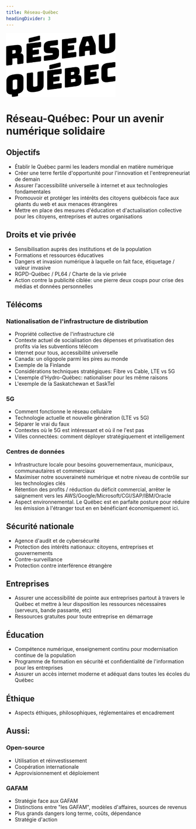 ```yaml
---
title: Réseau-Québec
headingDivider: 3
---
```


<img src="logo.png" width="300px"/>

# Réseau-Québec: Pour un avenir numérique solidaire

## Objectifs
- Établir le Québec parmi les leaders mondial en matière numérique
- Créer une terre fertile d'opportunité pour l'innovation et l'entrepreneuriat de demain
- Assurer l'accessibilité universelle à internet et aux technologies fondamentales
- Promouvoir et protéger les intérêts des citoyens québécois face aux géants du web et aux menaces étrangères
- Mettre en place des mesures d'éducation et d'actualisation collective pour les citoyens, entreprises et autres organisations

## Droits et vie privée
- Sensibilisation auprès des institutions et de la population
- Formations et ressources éducatives
- Dangers et invasion numérique à laquelle on fait face, étiquetage / valeur invasive
- RGPD-Québec / PL64 / Charte de la vie privée
- Action contre la publicité ciblée: une pierre deux coups pour crise des médias et données personnelles

## Télécoms
### Nationalisation de l'infrastructure de distribution
- Propriété collective de l'infrastructure clé
- Contexte actuel de socialisation des dépenses et privatisation des profits via les subventions télécom
- Internet pour tous, accessibilité universelle
- Canada: un oligopole parmi les pires au monde
- Exemple de la Finlande
- Considérations techniques stratégiques: Fibre vs Cable, LTE vs 5G
- L'exemple d'Hydro-Québec: nationaliser pour les même raisons
- L'exemple de la Saskatchewan et SaskTel

### 5G
- Comment fonctionne le réseau cellulaire
- Technologie actuelle et nouvelle génération (LTE vs 5G)
- Séparer le vrai du faux
- Contextes où le 5G est intéressant et où il ne l'est pas
- Villes connectées: comment déployer stratégiquement et intelligement

### Centres de données
- Infrastructure locale pour besoins gouvernementaux, municipaux, communautaires et commerciaux
- Maximiser notre souveraineté numérique et notre niveau de contrôle sur les technologies clés
- Rétention des profits / réduction du déficit commercial, arrêter le saignement vers les AWS/Google/Microsoft/CGI/SAP/IBM/Oracle
- Aspect environnemental. Le Québec est en parfaite posture pour réduire les émission à l'étranger tout en en bénéficiant économiquement ici. 

## Sécurité nationale
- Agence d'audit et de cybersécurité
- Protection des intérêts nationaux: citoyens, entreprises et gouvernements
- Contre-surveillance
- Protection contre interférence étrangère

## Entreprises
- Assurer une accessibilité de pointe aux entreprises partout à travers le Québec et mettre à leur disposition les ressources nécessaires (serveurs, bande passante, etc)
- Ressources gratuites pour toute entreprise en démarrage

## Éducation
- Compétence numérique, enseignement continu pour modernisation continue de la population
- Programme de formation en sécurité et confidentialité de l'information pour les entreprises
- Assurer un accès internet moderne et adéquat dans toutes les écoles du Québec

## Éthique
- Aspects éthiques, philosophiques, réglementaires et encadrement

## Aussi:
### Open-source
- Utilisation et réinvestissement
- Coopération internationale
- Approvisionnement et déploiement

### GAFAM
- Stratégie face aux GAFAM
- Distinctions entre "les GAFAM", modèles d'affaires, sources de revenus
- Plus grands dangers long terme, coûts, dépendance
- Stratégie d'action